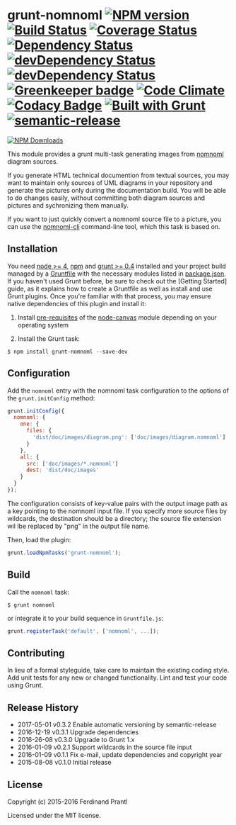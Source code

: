 # grunt-nomnoml [![NPM version](https://badge.fury.io/js/grunt-nomnoml.png)](http://badge.fury.io/js/grunt-nomnoml) [![Build Status](https://travis-ci.org/prantlf/grunt-nomnoml.png)](https://travis-ci.org/prantlf/grunt-nomnoml) [![Coverage Status](https://coveralls.io/repos/prantlf/grunt-nomnoml/badge.svg)](https://coveralls.io/r/prantlf/grunt-nomnoml) [![Dependency Status](https://david-dm.org/prantlf/grunt-nomnoml.svg)](https://david-dm.org/prantlf/grunt-nomnoml) [![devDependency Status](https://david-dm.org/prantlf/grunt-nomnoml/dev-status.svg)](https://david-dm.org/prantlf/grunt-nomnoml#info=devDependencies) [![devDependency Status](https://david-dm.org/prantlf/grunt-nomnoml/peer-status.svg)](https://david-dm.org/prantlf/grunt-nomnoml#info=peerDependencies) [![Greenkeeper badge](https://badges.greenkeeper.io/prantlf/grunt-nomnoml.svg)](https://greenkeeper.io/) [![Code Climate](https://codeclimate.com/github/prantlf/grunt-nomnoml/badges/gpa.svg)](https://codeclimate.com/github/prantlf/grunt-nomnoml) [![Codacy Badge](https://www.codacy.com/project/badge/f3896e8dfa5342b8add12d50390edfcd)](https://www.codacy.com/public/prantlf/grunt-nomnoml) [![Built with Grunt](https://cdn.gruntjs.com/builtwith.png)](http://gruntjs.com/) [![semantic-release](https://img.shields.io/badge/%20%20%F0%9F%93%A6%F0%9F%9A%80-semantic--release-e10079.svg)](https://github.com/semantic-release/semantic-release)

[![NPM Downloads](https://nodei.co/npm/grunt-nomnoml.png?downloads=true&stars=true)](https://www.npmjs.com/package/grunt-nomnoml)

This module provides a grunt multi-task generating images from [nomnoml]
diagram sources.
    
If you generate HTML technical documention from textual sources, you may want
to maintain only sources of UML diagrams in your repository and generate the
pictures only during the documentation build.  You will be able to do changes
easily, without committing both diagram sources and pictures and sychronizing
them manually.

If you want to just quickly convert a nomnoml source file to a picture, you
can use the [nomnoml-cli] command-line tool, which this task is based on.

## Installation

You need [node >= 4][node], [npm] and [grunt >= 0.4][Grunt] installed
and your project build managed by a [Gruntfile] with the necessary modules
listed in [package.json].  If you haven't used Grunt before, be sure to
check out the [Getting Started] guide, as it explains how to create a
Gruntfile as well as install and use Grunt plugins.  Once you're familiar
with that process, you may ensure native dependencies of this plugin and
install it:

1. Install [pre-requisites](https://github.com/Automattic/node-canvas/wiki/_pages)
   of the [node-canvas](https://github.com/Automattic/node-canvas) module depending
   on your operating system

2. Install the Grunt task:

```shell
$ npm install grunt-nomnoml --save-dev
```

## Configuration

Add the `nomnoml` entry with the nomnoml task configuration to the
options of the `grunt.initConfig` method:

```js
grunt.initConfig({
  nomnoml: {
    one: {
      files: {
        'dist/doc/images/diagram.png': ['doc/images/diagram.nomnoml']
      }
    },
    all: {
      src: ['doc/images/*.nomnoml']
      dest: 'dist/doc/images'
    }
  }
});
```
The configuration consists of key-value pairs with the output image path
as a key pointing to the nomnoml input file.  If you specify more source
files by wildcards, the destination should be a directory; the source file
extension wil lbe replaced by "png" in the output file name.

Then, load the plugin:

```javascript
grunt.loadNpmTasks('grunt-nomnoml');
```

## Build

Call the `nomnoml` task:

```shell
$ grunt nomnoml
```

or integrate it to your build sequence in `Gruntfile.js`:

```js
grunt.registerTask('default', ['nomnoml', ...]);
```

## Contributing

In lieu of a formal styleguide, take care to maintain the existing coding
style.  Add unit tests for any new or changed functionality. Lint and test
your code using Grunt.

## Release History

 * 2017-05-01   v0.3.2   Enable automatic versioning by semantic-release
 * 2016-12-19   v0.3.1   Upgrade dependencies
 * 2016-26-08   v0.3.0   Upgrade to Grunt 1.x
 * 2016-01-09   v0.2.1   Support wildcards in the source file input
 * 2016-01-09   v0.1.1   Fix e-mail, update dependencies and copyright year
 * 2015-08-08   v0.1.0   Initial release

## License

Copyright (c) 2015-2016 Ferdinand Prantl

Licensed under the MIT license.

[node]: http://nodejs.org
[npm]: http://npmjs.org
[package.json]: https://docs.npmjs.com/files/package.json
[Grunt]: https://gruntjs.com
[Gruntfile]: http://gruntjs.com/sample-gruntfile
[Getting Gtarted]: https://github.com/gruntjs/grunt/wiki/Getting-started
[nomnoml]: http://www.nomnoml.com/
[nomnoml-cli]: https://github.com/prantlf/nomnoml-cli
